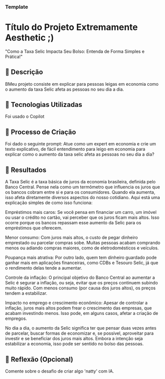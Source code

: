 ### Template

# Título do Projeto Extremamente Aesthetic ;)
"Como a Taxa Selic Impacta Seu Bolso: Entenda de Forma Simples e Prática!"

## 📒 Descrição
BMeu projeto consiste em explicar para pessoas leigas em economia como o aumento da taxa Selic afeta as pessoas no seu dia a dia.

## 🤖 Tecnologias Utilizadas
Foi usado o Copilot

## 🧐 Processo de Criação
Foi dado o seguinte prompt: Atue como um expert em economia e crie um texto explicativo, de fácil entendimento para leigo em economia para explicar como o aumento da taxa selic afeta as pessoas no seu dia a dia?

## 🚀 Resultados
A Taxa Selic é a taxa básica de juros da economia brasileira, definida pelo Banco Central. Pense nela como um termômetro que influencia os juros que os bancos cobram entre si e para os consumidores. Quando ela aumenta, isso afeta diretamente diversos aspectos do nosso cotidiano. Aqui está uma explicação simples de como isso funciona:

Empréstimos mais caros: Se você pensa em financiar um carro, um imóvel ou usar o crédito no cartão, vai perceber que os juros ficam mais altos. Isso ocorre porque os bancos repassam esse aumento da Selic para os empréstimos que oferecem.

Menor consumo: Com juros mais altos, o custo de pegar dinheiro emprestado ou parcelar compras sobe. Muitas pessoas acabam comprando menos ou adiando compras maiores, como de eletrodomésticos e veículos.

Poupança mais atrativa: Por outro lado, quem tem dinheiro guardado pode ganhar mais em aplicações financeiras, como CDBs e Tesouro Selic, já que o rendimento delas tende a aumentar.

Controle da inflação: O principal objetivo do Banco Central ao aumentar a Selic é segurar a inflação, ou seja, evitar que os preços continuem subindo muito rápido. Com menos consumo (por causa dos juros altos), os preços tendem a estabilizar.

Impacto no emprego e crescimento econômico: Apesar de controlar a inflação, juros mais altos podem frear o crescimento das empresas, que acabam investindo menos. Isso pode, em alguns casos, afetar a criação de empregos.

No dia a dia, o aumento da Selic significa ter que pensar duas vezes antes de parcelar, buscar formas de economizar e, se possível, aproveitar para investir e se beneficiar dos juros mais altos. Embora a intenção seja estabilizar a economia, isso pode ser sentido no bolso das pessoas.

## 💭 Reflexão (Opcional)
Comente sobre o desafio de criar algo 'natty' com IA.
